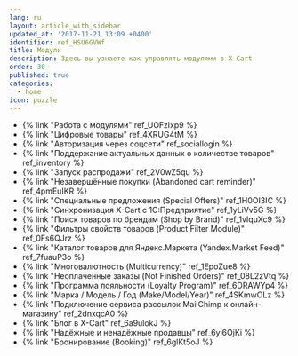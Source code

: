 ```yaml
---
lang: ru
layout: article_with_sidebar
updated_at: '2017-11-21 13:09 +0400'
identifier: ref_HSU6GVWf
title: Модули
description: Здесь вы узнаете как управлять модулями в X-Cart
order: 30
published: true
categories:
  - home
icon: puzzle
---
```

*   {% link "Работа с модулями" ref_UOFzIxp9 %}
*   {% link "Цифровые товары" ref_4XRUG4tM %}
*   {% link "Авторизация через соцсети" ref_sociallogin %}
*   {% link "Поддержание актуальных данных о количестве товаров" ref_inventory %}
*   {% link "Запуск распродажи" ref_2V0wZ5qu %}
*   {% link "Незавершённые покупки (Abandoned cart reminder)" ref_4pmEuIKR %}
*   {% link "Специальные предложения (Special Offers)" ref_1H0OI3IC %}
*   {% link "Синхронизация X-Cart с 1С:Предприятие" ref_1yLiVv5G %}
*   {% link "Поиск товаров по брендам (Shop by Brand)" ref_1vIquXc9 %}
*   {% link "Фильтры свойств товаров (Product Filter Module)" ref_0Fs6QJrz %}
*   {% link "Каталог товаров для Яндекс.Маркета (Yandex.Market Feed)" ref_7fuauP3o %}
*   {% link "Многовалютность (Multicurrency)" ref_1EpoZue8 %}
*   {% link "Неоплаченные заказы (Not Finished Orders)" ref_08L2zVtq %}
*   {% link "Программа лояльности (Loyalty Program)" ref_6DRAWYp4 %}
*   {% link "Марка / Модель / Год (Make/Model/Year)" ref_4SKmwOLz %}
*   {% link "Подключение сервиса рассылок MailChimp к онлайн-магазину" ref_2dnxqcA0 %}
*   {% link "Блог в X-Cart" ref_6a9ulokJ %}
*   {% link "Надёжные и ненадёжные продавцы" ref_6yi6OjKi %}
*   {% link "Бронирование (Booking)" ref_6glKt5oJ %}